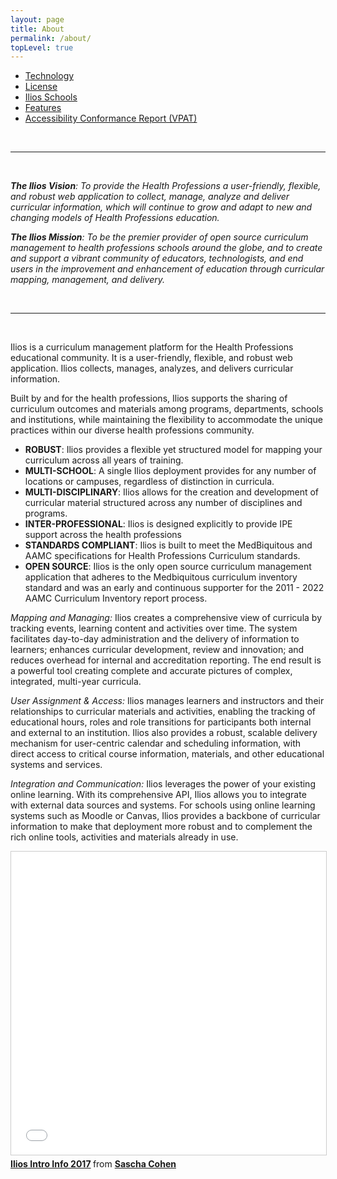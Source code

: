```yaml
---
layout: page
title: About
permalink: /about/
topLevel: true
---
```


- [Technology](/technology)
- [License](/license)
- [Ilios Schools](/ilios-schools)
- [Features](/features)
- [Accessibility Conformance Report (VPAT)](/acr)

&nbsp;

---

&nbsp;

_**The Ilios Vision**: To provide the Health Professions a user-friendly, flexible, and robust web application to collect, manage, analyze and deliver curricular information, which will continue to grow and adapt to new and changing models of Health Professions education._

_**The Ilios Mission**: To be the premier provider of open source curriculum management to health professions schools around the globe, and to create and support a vibrant community of educators, technologists, and end users in the improvement and enhancement of education through curricular mapping, management, and delivery._

&nbsp;

---

&nbsp;
&nbsp;
&nbsp;

Ilios is a curriculum management platform for the Health Professions educational community. It is a user-friendly, flexible, and robust web application. Ilios collects, manages, analyzes, and delivers curricular information.

Built by and for the health professions, Ilios supports the sharing of curriculum outcomes and materials among programs, departments, schools and institutions, while maintaining the flexibility to accommodate the unique practices within our diverse health professions community.

- **ROBUST**: Ilios provides a flexible yet structured model for mapping your curriculum across all years of training.
- **MULTI-SCHOOL**: A single Ilios deployment provides for any number of locations or campuses, regardless of distinction in curricula.
- **MULTI-DISCIPLINARY**: Ilios allows for the creation and development of curricular material structured across any number of disciplines and programs.
- **INTER-PROFESSIONAL**: Ilios is designed explicitly to provide IPE support across the health professions
- **STANDARDS COMPLIANT**: Ilios is built to meet the MedBiquitous and AAMC specifications for Health Professions Curriculum standards.
- **OPEN SOURCE**: Ilios is the only open source curriculum management application that adheres to the Medbiquitous curriculum inventory standard and was an early and continuous supporter for the 2011 - 2022 AAMC Curriculum Inventory report process.

_Mapping and Managing:_ Ilios creates a comprehensive view of curricula by tracking events, learning content and activities over time. The system facilitates day-to-day administration and the delivery of information to learners; enhances curricular development, review and innovation; and reduces overhead for internal and accreditation reporting. The end result is a powerful tool creating complete and accurate pictures of complex, integrated, multi-year curricula.

_User Assignment & Access:_ Ilios manages learners and instructors and their relationships to curricular materials and activities, enabling the tracking of educational hours, roles and role transitions for participants both internal and external to an institution. Ilios also provides a robust, scalable delivery mechanism for user-centric calendar and scheduling information, with direct access to critical course information, materials, and other educational systems and services.

_Integration and Communication:_ Ilios leverages the power of your existing online learning. With its comprehensive API, Ilios allows you to integrate with external data sources and systems. For schools using online learning systems such as Moodle or Canvas, Ilios provides a backbone of curricular information to make that deployment more robust and to complement the rich online tools, activities and materials already in use.

<iframe src="//www.slideshare.net/slideshow/embed_code/key/9m4pN88tNImDHA" width="595" height="485" frameborder="0" marginwidth="0" marginheight="0" scrolling="no" style="border:1px solid #CCC; border-width:1px; margin-bottom:5px; max-width: 100%;" allowfullscreen> </iframe> <div style="margin-bottom:5px"> <strong> <a href="//www.slideshare.net/saschaben/updated-infodeck" title="Ilios Intro Info 2017" target="_blank">Ilios Intro Info 2017</a> </strong> from <strong><a target="_blank" href="//www.slideshare.net/saschaben">Sascha Cohen</a></strong> </div>
